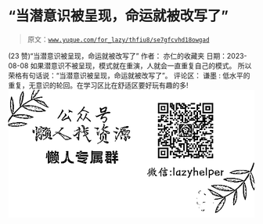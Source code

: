 # “当潜意识被呈现，命运就被改写了”

> 原文：[`www.yuque.com/for_lazy/thfiu8/se7gfcvhd18owgad`](https://www.yuque.com/for_lazy/thfiu8/se7gfcvhd18owgad)

<ne-h2 id="30d0d541" data-lake-id="30d0d541"><ne-heading-ext><ne-heading-anchor></ne-heading-anchor><ne-heading-fold></ne-heading-fold></ne-heading-ext><ne-heading-content><ne-text id="u1c73233d">(23 赞)“当潜意识被呈现，命运就被改写了”</ne-text></ne-heading-content></ne-h2> <ne-p id="uc56bb5e1" data-lake-id="uc56bb5e1"><ne-text id="uf333c5ab">作者： 亦仁的收藏夹</ne-text></ne-p> <ne-p id="uda518691" data-lake-id="uda518691"><ne-text id="uf5e18048">日期：2023-08-08</ne-text></ne-p> <ne-p id="ufa5fc0fd" data-lake-id="ufa5fc0fd"><ne-text id="uec708c1c">如果潜意识不被呈现，模式就在重演，人就会一直重复自己的模式。</ne-text></ne-p> <ne-p id="u19f4f24c" data-lake-id="u19f4f24c"><ne-text id="ubad3cca7">所以荣格有句话说：“当潜意识被呈现，命运就被改写了”。</ne-text></ne-p> <ne-hole id="u66760b8f" data-lake-id="u66760b8f"><ne-card data-card-name="hr" data-card-type="block" id="gDcZ9" data-event-boundary="card"><ne-p id="ud9eaaa5c" data-lake-id="ud9eaaa5c"><ne-text id="uf03956bb">评论区：</ne-text></ne-p> <ne-p id="u18dc215d" data-lake-id="u18dc215d"><ne-text id="u87bd5df7">谦墨 : 低水平的重复，无意识的轮回。在学习区比在舒适区要好玩有趣的多!</ne-text></ne-p> <ne-p id="u50b7c9e7" data-lake-id="u50b7c9e7"><ne-card data-card-name="image" data-card-type="inline" id="o4lw0" data-event-boundary="card">![](img/894d30a529e7c37bcd3392323c99941c.png)  <ne-hole id="ue48b760e" data-lake-id="ue48b760e"><ne-card data-card-name="hr" data-card-type="block" id="lrPD4" data-event-boundary="card"></ne-card></ne-hole></ne-card></ne-p></ne-card></ne-hole>
